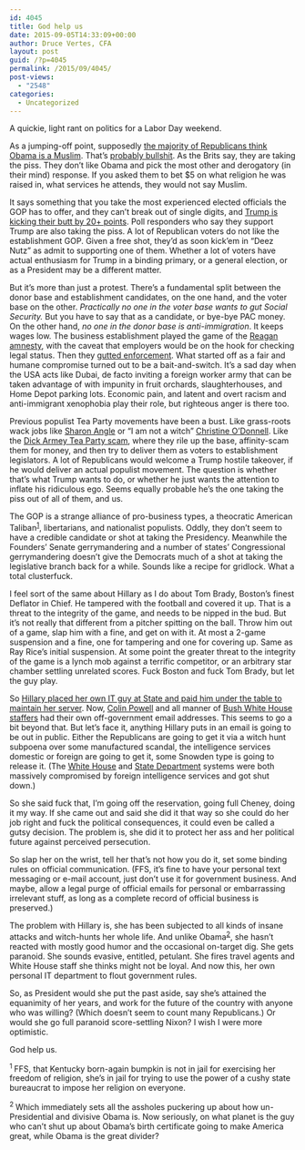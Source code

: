 ```yaml
---
id: 4045
title: God help us
date: 2015-09-05T14:33:09+00:00
author: Druce Vertes, CFA
layout: post
guid: /?p=4045
permalink: /2015/09/4045/
post-views:
  - "2548"
categories:
  - Uncategorized
---
```

A quickie, light rant on politics <cough> for a Labor Day weekend.

As a jumping-off point, supposedly [the majority of Republicans think Obama is a Muslim](http://thehill.com/blogs/blog-briefing-room/news/252393-poll-majority-of-republicans-thinks-obama-is-a-muslim). That’s [probably bullshit](http://www.washingtonpost.com/news/the-fix/wp/2015/09/01/breaking-54-of-republicans-think-president-obama-is-a-muslim-but-probably-not/). As the Brits say, they are taking the piss. They don’t like Obama and pick the most other and derogatory (in their mind) response. If you asked them to bet $5 on what religion he was raised in, what services he attends, they would not say Muslim.

It says something that you take the most experienced elected officials the GOP has to offer, and they can’t break out of single digits, and [Trump is kicking their butt by 20+ points](http://thehill.com/blogs/ballot-box/presidential-races/252661-trump-hits-30-percent-in-new-poll). Poll responders who say they support Trump are also taking the piss. A lot of Republican voters do not like the establishment GOP. Given a free shot, they’d as soon kick’em in “Deez Nutz” as admit to supporting one of them. Whether a lot of voters have actual enthusiasm for Trump in a binding primary, or a general election, or as a President may be a different matter.

But it’s more than just a protest. There’s a fundamental split between the donor base and establishment candidates, on the one hand, and the voter base on the other. _Practically no one in the voter base wants to gut Social Security._ But you have to say that as a candidate, or bye-bye PAC money. On the other hand, _no one in the donor base is anti-immigration_. It keeps wages low. The business establishment played the game of the [Reagan amnesty](https://en.wikipedia.org/wiki/Immigration_Reform_and_Control_Act_of_1986), with the caveat that employers would be on the hook for checking legal status. Then they [gutted enforcement](http://archive.desmoinesregister.com/article/20080512/NEWS/80512012/Claims-ID-fraud-lead-largest-raid-state-history). What started off as a fair and humane compromise turned out to be a bait-and-switch. It’s a sad day when the USA acts like Dubai, de facto inviting a foreign worker army that can be taken advantage of with impunity in fruit orchards, slaughterhouses, and Home Depot parking lots. Economic pain, and latent and overt racism and anti-immigrant xenophobia play their role, but righteous anger is there too.

Previous populist Tea Party movements have been a bust. Like grass-roots wack jobs like [Sharon Angle](http://politicalhumor.about.com/od/republicanquotes/a/Sharron-Angle-Quotes.htm) or “I am not a witch” [Christine O’Donnell](http://www.nbc.com/saturday-night-live/video/christine-odonnell-ad/n12880). Like the [Dick Armey Tea Party scam](http://abcnews.go.com/Politics/OTUS/dick-armey-defends-million-deal-leave-freedomworks/story?id=18077760), where they rile up the base, affinity-scam them for money, and then try to deliver them as voters to establishment legislators. A lot of Republicans would welcome a Trump hostile takeover, if he would deliver an actual populist movement. The question is whether that’s what Trump wants to do, or whether he just wants the attention to inflate his ridiculous ego. Seems equally probable he’s the one taking the piss out of all of them, and us.

The GOP is a strange alliance of pro-business types, a theocratic American Taliban<sup><a href="#1">1</a></sup>, libertarians, and nationalist populists. Oddly, they don’t seem to have a credible candidate or shot at taking the Presidency. Meanwhile the Founders’ Senate gerrymandering and a number of states’ Congressional gerrymandering doesn’t give the Democrats much of a shot at taking the legislative branch back for a while. Sounds like a recipe for gridlock. What a total clusterfuck.

I feel sort of the same about Hillary as I do about Tom Brady, Boston’s finest Deflator in Chief. He tampered with the football and covered it up. That is a threat to the integrity of the game, and needs to be nipped in the bud. But it’s not really that different from a pitcher spitting on the ball. Throw him out of a game, slap him with a fine, and get on with it. At most a 2-game suspension and a fine, one for tampering and one for covering up. Same as Ray Rice’s initial suspension. At some point the greater threat to the integrity of the game is a lynch mob against a terrific competitor, or an arbitrary star chamber settling unrelated scores. Fuck Boston and fuck Tom Brady, but let the guy play.

So [Hillary placed her own IT guy at State and paid him under the table to maintain her server](http://www.washingtonpost.com/politics/clintons-personally-paid-state-department-staffer-to-maintain-server/2015/09/04/b13ab23e-530c-11e5-9812-92d5948a40f8_story.html). Now, [Colin Powell](http://nypost.com/2013/08/03/inside-colin-powells-hot-and-heavy-e-mails/) and all manner of [Bush White House staffers](http://www.cnn.com/2007/POLITICS/04/13/white.house.email/index.html?eref=rss_topstories) had their own off-government email addresses. This seems to go a bit beyond that. But let’s face it, anything Hillary puts in an email is going to be out in public. Either the Republicans are going to get it via a witch hunt subpoena over some manufactured scandal, the intelligence services domestic or foreign are going to get it, some Snowden type is going to release it. (The [White House](http://www.nytimes.com/2015/04/26/us/russian-hackers-read-obamas-unclassified-emails-officials-say.html) and [State Department](http://www.cnn.com/2015/03/10/politics/state-department-hack-worst-ever/) systems were both massively compromised by foreign intelligence services and got shut down.)

So she said fuck that, I’m going off the reservation, going full Cheney, doing it my way. If she came out and said she did it that way so she could do her job right and fuck the political consequences, it could even be called a gutsy decision. The problem is, she did it to protect her ass and her political future against perceived persecution.

So slap her on the wrist, tell her that’s not how you do it, set some binding rules on official communication. (FFS, it’s fine to have your personal text messaging or e-mail account, just don’t use it for government business. And maybe, allow a legal purge of official emails for personal or embarrassing irrelevant stuff, as long as a complete record of official business is preserved.)

The problem with Hillary is, she has been subjected to all kinds of insane attacks and witch-hunts her whole life. And unlike Obama<sup><a href="#2">2</a></sup>, she hasn’t reacted with mostly good humor and the occasional on-target dig. She gets paranoid. She sounds evasive, entitled, petulant. She fires travel agents and White House staff she thinks might not be loyal. And now this, her own personal IT department to flout government rules.

So, as President would she put the past aside, say she’s attained the equanimity of her years, and work for the future of the country with anyone who was willing? (Which doesn’t seem to count many Republicans.) Or would she go full paranoid score-settling Nixon? I wish I were more optimistic.

God help us.

<sup><a name="1">1</a> </sup>FFS, that Kentucky born-again bumpkin is not in jail for exercising her freedom of religion, she’s in jail for trying to use the power of a cushy state bureaucrat to impose her religion on everyone.

<sup><a name="2">2</a> </sup>Which immediately sets all the assholes puckering up about how un-Presidential and divisive Obama is. Now seriously, on what planet is the guy who can’t shut up about Obama’s birth certificate going to make America great, while Obama is the great divider?
